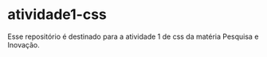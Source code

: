 # atividade1-css
Esse repositório é destinado para a atividade 1 de css da matéria Pesquisa e Inovação.
